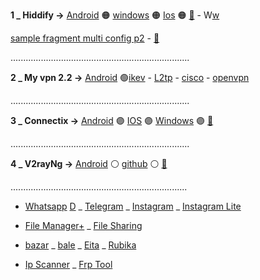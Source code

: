 

 **1 _  Hiddify →**  [Android](https://github.com/hiddify/hiddify-next/releases/latest/download/hiddify-android-universal.apk) 🟠 [windows](https://github.com/hiddify/hiddify-next/releases/latest/download/hiddify-windows-x64-setup.zip) 🟠 [Ios](https://testflight.apple.com/join/URrT6ZWm) 🟠 [🎥](h.md) - W[w](https://raw.githubusercontent.com/mostafacpr/FixGsm/main/json/warp.json)

 [sample fragment multi config p2](https://raw.githubusercontent.com/mostafacpr/FixGsm/main/multisample.json) - [🎥](https://github.com/mostafacpr/FixGsm/blob/main/image/multiconfigjsano.png)


 .......................................................................
 
 **2 _ My vpn 2.2 →**  [Android](http://cds.goldgsm.in:8077/UploadFolder/io.github.segas.myvpn-v2.40-42-release.apk) 🟢[ikev](https://github.com/mostafacpr/Myvpn/blob/main/ikev.md) - [L2tp](https://github.com/mostafacpr/Myvpn/blob/main/L2tp.md) - [cisco](https://github.com/mostafacpr/Myvpn/blob/main/openconnect.md) - [openvpn](https://github.com/mostafacpr/Myvpn/blob/main/openvpn.md)

 .......................................................................

 **3 _  Connectix →** [Android](https://apps.irancdn.org/android/connectix-2.0.2.apk) 🟣 [IOS](http://testflight.apple.com/join/ATDvld9Y) 🟣 [Windows](https://apps.irancdn.org/windows/Connectix-2.0.2.zip)  🟣 [🎥](https://drive.google.com/file/d/1ZNYhNTZCxctBvze1bEsSok4ujWjHx756/view?usp=drive_web)

.......................................................................

 **4 _  V2rayNg →**  [Android](https://github.com/2dust/v2rayNG/releases/latest)  ⚪ [github](https://github.com/2dust/v2rayNG/releases) ⚪ [🎥](v.md)

 ......................................................................

* [Whatsapp](https://www.whatsapp.com/android?lang=fa) [D](http://uplnk.com/f/d8555c94/whatsapp.apk) _ [Telegram](https://telegram.org/dl/android/apk) _ [Instagram](https://apkflash.com/apk/app/com.instagram.android/instagram/download) _  [Instagram Lite](https://apkflash.com/apk/app/com.instagram.lite/instagram-lite)

* [File Manager+](https://drive.google.com/uc?export=download&id=1zKIXpw7P1nHTqxy0hErBOot1tzuBhZ-P) _  [File Sharing](https://drive.google.com/uc?export=download&id=1RhVsmY1K-2FEcl9Ycs4qDfMUQZ2N3y8y)

* [bazar](cafebazaar.ir/download/bazaar.apk) _ [bale](https://bale.ai/apk/bale.apk) _ [Eita](eitaa.com/app/apk) _ [Rubika](cdnu5.iranlms.ir/RubX_3_0_1.apk)

* [Ip Scanner](https://vfarid.github.io/cf-ip-scanner/) _ [Frp Tool](https://frp.owest.ir/) 
